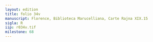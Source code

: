 ```yaml
---
layout: edition
title: folio 34v
manuscript: Florence, Biblioteca Marucelliana, Carte Rajna XIX.15
sigla: R
iip: r034v.tif
milestone: 68
---
```

